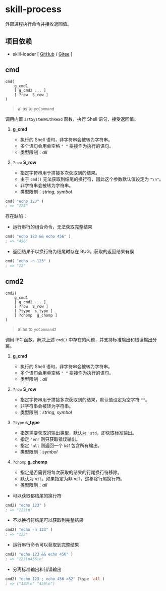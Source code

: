# skill-process

外部进程执行命令并接收返回值。

## 项目依赖

+ skill-loader [ [GitHub](https://github.com/yeungchie/skill-loader "https://github.com/yeungchie/skill-loader") / [Gitee](https://gitee.com/yeungchie/skill-loader "https://gitee.com/yeungchie/skill-loader") ]

## cmd

```text
cmd(
    g_cmd1
    [ g_cmd2 ... ]
    [ ?row  S_row ]
)
```

> alias to `ycCommand`

调用内置 `artSystemWithRead` 函数，执行 Shell 语句，接受返回值。

1. **g_cmd**
    + 执行的 Shell 语句，非字符串会被转为字符串。
    + 多个语句会用单空格 `" "` 拼接作为执行的语句。
    + 类型限制：*all*

2. `?row` **S_row**
    + 指定字符串用于拼接多次获取到的结果。
    + 由于 `cmd()` 无法获取到结尾的换行符，因此这个参数默认值设定为 `"\n"`。
    + 非字符串会被转为字符串。
    + 类型限制：*string, symbol*

```lisp
cmd( "echo 123" )
; => "123"
```

存在缺陷：

+ 运行串行的组合命令，无法获取完整结果

```lisp
cmd( "echo 123 && echo 456" )
; => "456"
```

+ 返回结果不以换行符为结尾时存在 BUG，获取的返回结果有误

```lisp
cmd( "echo -n 123" )
; => "12"
```

## cmd2

```text
cmd2(
    g_cmd1
    [ g_cmd2 ... ]
    [ ?row  S_row ]
    [ ?type  s_type ]
    [ ?chomp  g_chomp ]
)
```

> alias to `ycCommand2`

调用 IPC 函数，解决上述 `cmd()` 中存在的问题，并支持标准输出和错误输出分离。

1. **g_cmd**
    + 执行的 Shell 语句，非字符串会被转为字符串。
    + 多个语句会用单空格 `" "` 拼接作为执行的语句。
    + 类型限制：*all*

2. `?row` **S_row**
    + 指定字符串用于拼接多次获取到的结果，默认值设定为空字符 `""`。
    + 非字符串会被转为字符串。
    + 类型限制：*string, symbol*

3. `?type` **s_type**
    + 指定需要获取的输出类型，默认为 `'std`，即获取标准输出。
    + 指定 `'err` 则只获取错误输出。
    + 指定 `'all` 则返回一个 *list* 包含所有输出。
    + 类型限制：*symbol*

4. `?chomp` **g_chomp**
    + 指定是否需要将每次获取的结果的行尾换行符移除。
    + 默认为 `nil`。如果指定为非 `nil`，这移除行尾换行符。
    + 类型限制：*all*

+ 可以获取都结尾的换行符

```lisp
cmd2( "echo 123" )
; => "123\n"
```

+ 不以换行符结尾可以获取到完整结果

```lisp
cmd2( "echo -n 123" )
; => "123"
```

+ 运行串行命令可以获取到完整结果

```lisp
cmd2( "echo 123 && echo 456" )
; => "123\n456\n"
```

+ 分离标准输出和错误输出

```lisp
cmd2( "echo 123 ; echo 456 >&2" ?type 'all )
; => ("123\n" "456\n")
```
